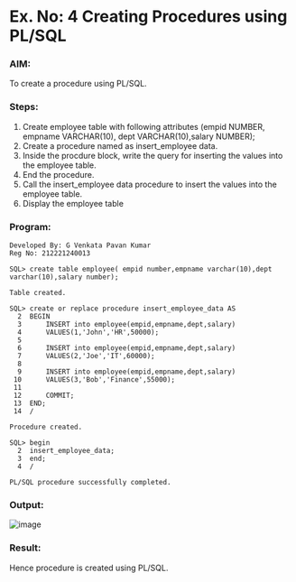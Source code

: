 # Ex. No: 4 Creating Procedures using PL/SQL

### AIM:
To create a procedure using PL/SQL.

### Steps:
1. Create employee table with following attributes (empid NUMBER, empname VARCHAR(10), dept VARCHAR(10),salary NUMBER);
2. Create a procedure named as insert_employee data.
3. Inside the procdure block, write the query for inserting the values into the employee table.
4. End the procedure.
5. Call the insert_employee data procedure to insert the values into the employee table.
6. Display the employee table

### Program:
```
Developed By: G Venkata Pavan Kumar
Reg No: 212221240013
```

```
SQL> create table employee( empid number,empname varchar(10),dept varchar(10),salary number);

Table created.

SQL> create or replace procedure insert_employee_data AS
  2  BEGIN
  3      INSERT into employee(empid,empname,dept,salary)
  4      VALUES(1,'John','HR',50000);
  5
  6      INSERT into employee(empid,empname,dept,salary)
  7      VALUES(2,'Joe','IT',60000);
  8
  9      INSERT into employee(empid,empname,dept,salary)
 10      VALUES(3,'Bob','Finance',55000);
 11
 12      COMMIT;
 13  END;
 14  /

Procedure created.

SQL> begin
  2  insert_employee_data;
  3  end;
  4  /

PL/SQL procedure successfully completed.
```
### Output:

![image](https://github.com/palamakuladeepika/Ex-No-4-Creating-Procedures-using-PL-SQL/assets/94154679/8fe291f9-d16d-4e96-816a-9914b5351c3a)

### Result:
Hence procedure is created using PL/SQL.
